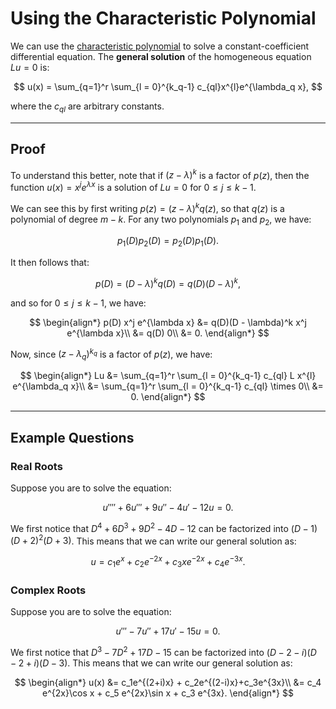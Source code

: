 # Using the Characteristic Polynomial

We can use the [characteristic polynomial](/workflows/#/mathematics/differential_equations/Characteristic-Polynomials) to solve a constant-coefficient differential equation. The **general solution** of the homogeneous equation $Lu=0$ is:

$$
    u(x) = \sum_{q=1}^r \sum_{l = 0}^{k_q-1} c_{ql}x^{l}e^{\lambda_q x},
$$

where the $c_{ql}$ are arbitrary constants.

---

## Proof

To understand this better, note that if $(z - \lambda)^k$ is a factor of $p(z)$, then the function $u(x) = x^j e^{\lambda x}$ is a solution of $Lu = 0$ for $0 \leq j \leq k-1$.

We can see this by first writing $p(z) = (z- \lambda)^k q(z)$, so that $q(z)$ is a polynomial of degree $m-k$. For any two polynomials $p_1$ and $p_2$, we have:

$$
    p_1(D)p_2(D) = p_2(D)p_1(D).
$$

It then follows that:

$$
    p(D) = (D - \lambda)^k q(D) = q(D)(D - \lambda)^k,
$$

and so for $0 \leq j \leq k -1$, we have:

$$
    \begin{align*}
        p(D) x^j e^{\lambda x} &= q(D)(D - \lambda)^k x^j e^{\lambda x}\\
        &= q(D) 0\\
        &= 0.
    \end{align*}
$$

Now, since $(z-\lambda_q)^{k_q}$ is a factor of $p(z)$, we have:

$$
    \begin{align*}
        Lu &= \sum_{q=1}^r \sum_{l = 0}^{k_q-1} c_{ql} L x^{l} e^{\lambda_q x}\\
        &= \sum_{q=1}^r \sum_{l = 0}^{k_q-1} c_{ql} \times 0\\
        &= 0.
    \end{align*}
$$

---

## Example Questions

### Real Roots

Suppose you are to solve the equation:

$$
    u'''' + 6u''' + 9 u'' - 4u' - 12u = 0.
$$

We first notice that $D^4 + 6D^3 + 9D^2 - 4D - 12$ can be factorized into $(D-1)(D+2)^2(D+3)$. This means that we can write our general solution as:

$$
    u = c_1e^x + c_2e^{-2x} + c_3xe^{-2x} + c_4e^{-3x}.
$$

### Complex Roots

Suppose you are to solve the equation:

$$
    u''' - 7u'' + 17 u' - 15u = 0.
$$

We first notice that $D^3 - 7D^2 + 17D - 15$ can be factorized into $(D -2 - i)(D - 2 + i)(D - 3)$. This means that we can write our general solution as:

$$
    \begin{align*}
        u(x) &= c_1e^{(2+i)x} + c_2e^{(2-i)x}+c_3e^{3x}\\
        &= c_4 e^{2x}\cos x + c_5 e^{2x}\sin x + c_3 e^{3x}.
    \end{align*}
$$

